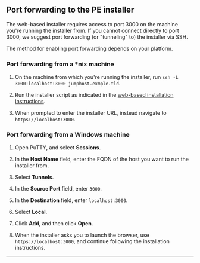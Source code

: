 <!--Multi-tasks can be used to introduce a process where each child task is required, or to group a set of similar tasks.-->

## Port forwarding to the PE installer

The web-based installer requires access to port 3000 on the machine you're running the installer from. If you cannot connect directly to port 3000, we suggest port forwarding (or "tunneling" to) the installer via SSH.

The method for enabling port forwarding depends on your platform.

### Port forwarding from a *nix machine

1. On the machine from which you're running the installer, run `ssh -L 3000:localhost:3000 jumphost.exmple.tld`.
      
2. Run the installer script as indicated in the [web-based installation instructions](link).
      
3. When prompted to enter the installer URL, instead navigate to `https://localhost:3000`.


### Port forwarding from a Windows machine 
      
1. Open PuTTY, and select **Sessions**.
       
2. In the **Host Name** field, enter the FQDN of the host you want to run the installer from.
       
3. Select **Tunnels**.
       
4. In the **Source Port** field, enter `3000`.
       
5. In the **Destination** field, enter `localhost:3000`.
       
6. Select **Local**.
       
7. Click **Add**, and then click **Open**.

8. When the installer asks you to launch the browser, use `https://localhost:3000`, and continue following the installation instructions. 
       

* * *
